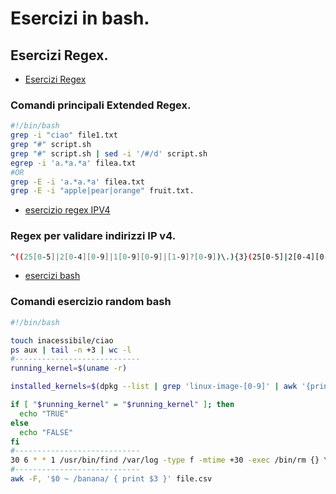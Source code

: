 # Esercizi in bash.

## Esercizi Regex.

- [Esercizi Regex](es_extended_regex.sh)

### Comandi principali Extended Regex.

```bash
#!/bin/bash
grep -i "ciao" file1.txt
grep "#" script.sh 
grep "#" script.sh | sed -i '/#/d' script.sh 
egrep -i 'a.*a.*a' filea.txt 
#OR
grep -E -i 'a.*a.*a' filea.txt
grep -E -i "apple|pear|orange" fruit.txt.

```

- [esercizio regex IPV4](es_ipv4_regex.sh)


### Regex per validare indirizzi IP v4.


```bash
^((25[0-5]|2[0-4][0-9]|1[0-9][0-9]|[1-9]?[0-9])\.){3}(25[0-5]|2[0-4][0-9]|1[0-9][0-9]|[1-9]?[0-9])$
```


- [esercizi bash](esercizi_bash_random.sh)

### Comandi esercizio random bash

```bash
#!/bin/bash

touch inacessibile/ciao
ps aux | tail -n +3 | wc -l
#----------------------------
running_kernel=$(uname -r)

installed_kernels=$(dpkg --list | grep 'linux-image-[0-9]' | awk '{print $2}' | sed 's/linux-image-//' | sort -V)

if [ "$running_kernel" = "$running_kernel" ]; then
  echo "TRUE"
else
  echo "FALSE"
fi
#----------------------------
30 6 * * 1 /usr/bin/find /var/log -type f -mtime +30 -exec /bin/rm {} \;
#----------------------------
awk -F, '$0 ~ /banana/ { print $3 }' file.csv
```
